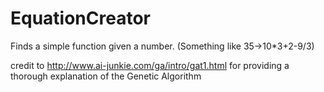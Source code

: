 # EquationCreator
Finds a simple function given a number. (Something like 35->10*3+2-9/3)

credit to http://www.ai-junkie.com/ga/intro/gat1.html for providing a thorough explanation of the Genetic Algorithm


